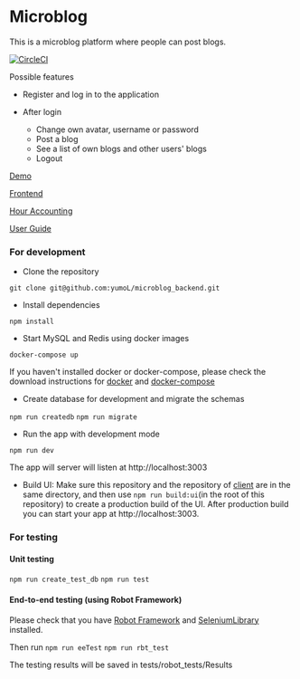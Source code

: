 # Microblog
This is a microblog platform where people can post blogs. 

[![CircleCI](https://circleci.com/gh/yumoL/microblog_backend.svg?style=svg)](https://circleci.com/gh/yumoL/microblog_backend)


Possible features
* Register and log in to the application

* After login
  * Change own avatar, username or password
  * Post a blog
  * See a list of own blogs and other users' blogs
  * Logout

[Demo](http://microblogdevops.herokuapp.com)

[Frontend](https://github.com/yumoL/microblog_client)

[Hour Accounting](https://github.com/yumoL/microblog_backend/blob/master/hour_accounting.md)

[User Guide](https://github.com/yumoL/microblog_backend/blob/master/user_guide.md)

### For development
- Clone the repository

`git clone git@github.com:yumoL/microblog_backend.git`

- Install dependencies

`npm install`

- Start MySQL and Redis using docker images

`docker-compose up`

If you haven't installed docker or docker-compose, please check the download instructions for [docker](https://docs.docker.com/install/) and [docker-compose](https://docs.docker.com/compose/install/)

- Create database for development and migrate the schemas

`npm run createdb`
`npm run migrate`

- Run the app with development mode

`npm run dev`

The app will server will listen at http://localhost:3003

- Build UI: Make sure this repository and the repository of [client](https://github.com/yumoL/microblog_client) are in the same directory, and then use `npm run build:ui`(in the root of this repository) to create a production build of the UI.
After production build you can start your app at http://localhost:3003. 

### For testing
#### Unit testing

`npm run create_test_db`
`npm run test`

#### End-to-end testing (using Robot Framework)
Please check that you have [Robot Framework](https://github.com/robotframework/robotframework#installation) and [SeleniumLibrary](https://github.com/robotframework/SeleniumLibrary#installation) installed. 

Then run
`npm run eeTest`
`npm run rbt_test`

The testing results will be saved in tests/robot_tests/Results

